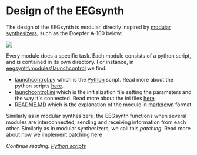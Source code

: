 # Design of the EEGsynth

The design of the EEGsynth is modular, directly inspired by 
[modular synthesizers](https://en.wikipedia.org/wiki/Modular_synthesizer), such as the Doepfer A-100 below:

![](https://upload.wikimedia.org/wikipedia/commons/thumb/6/66/Doepfer_A-100.jpg/330px-Doepfer_A-100.jpg)

Every module does a specific task. Each module consists of a python script, and is contained in its own directory. 
For instance, in [eegsynth\modules\launchcontrol](https://github.com/eegsynth/eegsynth/modules/launchcontrol) we find:
 * [launchcontrol.py](https://github.com/eegsynth/eegsynth/modules/launchcontrol/launchcontrol.py) 
 which is the [Python](https://www.python.org/) script. Read more about the python scripts [here](scripts.md).
 * [launchcontrol.ini](https://github.com/eegsynth/eegsynth/modules/launchcontrol/launchcontrol.ini)
 which is the initialization file setting the parameters and the way it's connected. Read more about the ini files [here](inifile.md)
 * [README.MD](https://github.com/eegsynth/eegsynth/modules/launchcontrol/README.MD) which is the explanation of the module in [markdown](https://en.wikipedia.org/wiki/Markdown) format 

Similarly as in modular synthesizers, the EEGsynth functions when several modules are interconnected, sending 
and receiving information from each other. Similarly as in modular synthesizers, we call this _patching_.
Read more about how we implement patching [here](patching.md)

_Continue reading: [Python scripts](scripts.md)_
